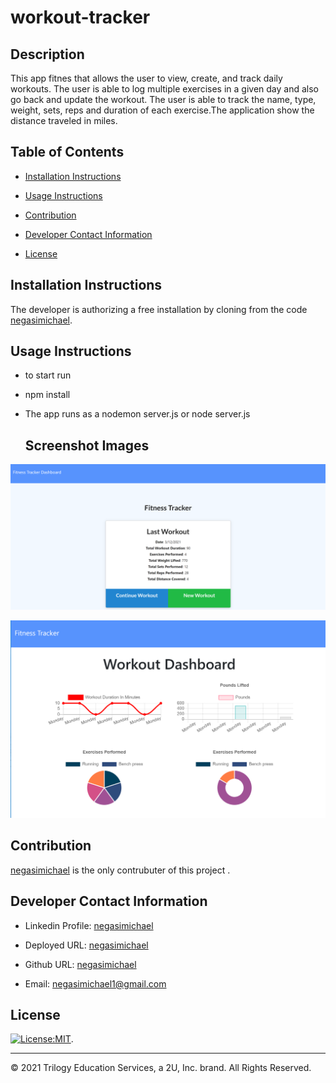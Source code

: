 # workout-tracker

## Description
This app fitnes  that allows the user to view, create, and track daily workouts. The user is able to log multiple exercises in a given day and also go back and update the workout. The user is able to track the name, type, weight, sets, reps and duration of each exercise.The application show the distance traveled in miles.

   ## Table of Contents
   * [Installation Instructions](#installation-instructions)
   
   * [Usage Instructions](#usage-instructions)
   
   * [Contribution](#contribution)
   
   * [Developer Contact Information](#Developer-Contact-Information)
     
  * [License](#license)


  ## Installation Instructions
The developer is authorizing a free installation by cloning from the code [negasimichael](https://github.com/negasimichael/workout-tracke).
   
   ## Usage Instructions

 * to start run
* npm install
* The app runs as a nodemon server.js or node server.js

   ## Screenshot Images
   
![workout-tracker](./public/Assets/Images/traker1.png)


![workout-tracker](./public/Assets/Images/traker2.png)

## Contribution
  [negasimichael](https://github.com/negasimichael/workout-tracke) is the only contrubuter of this project .

   ## Developer Contact Information
  * Linkedin Profile: [negasimichael](https://www.linkedin.com/feed/)
  * Deployed URL: [negasimichael](https://whispering-plateau-43179.herokuapp.com/)
  * Github URL: [negasimichael](https://github.com/negasimichael/workout-tracke)

  * Email: negasimichael1@gmail.com
  
## License
   [![License:MIT](https://img.shields.io/badge/License-MIT-yellow.svg)](https://opensource.org/licenses/MIT).
 
 ------------------------------------------------------------------------------
© 2021 Trilogy Education Services, a 2U, Inc. brand. All Rights Reserved.
